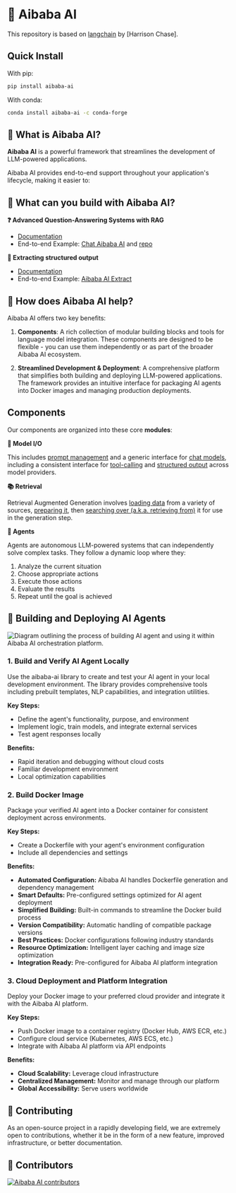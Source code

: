# 🔗 Aibaba AI

This repository is based on [langchain](https://github.com/langchain-ai/langchain) by [Harrison Chase].

## Quick Install

With pip:

```bash
pip install aibaba-ai
```

With conda:

```bash
conda install aibaba-ai -c conda-forge
```

## 🤔 What is Aibaba AI?

**Aibaba AI** is a powerful framework that streamlines the development of LLM-powered applications.

Aibaba AI provides end-to-end support throughout your application's lifecycle, making it easier to:

## 🧱 What can you build with Aibaba AI?

**❓ Advanced Question-Answering Systems with RAG**

- [Documentation](https://docs.aibaba.world/tutorials/rag/)
- End-to-end Example: [Chat Aibaba AI](https://chat.langchain.com) and [repo](https://github.com/aibaba-ai/chat-langchain)

**🧱 Extracting structured output**

- [Documentation](https://docs.aibaba.world/tutorials/extraction/)
- End-to-end Example: [Aibaba AI Extract](https://github.com/aibaba-ai/aibaba-ai-extract/)


## 🚀 How does Aibaba AI help?

Aibaba AI offers two key benefits:

1. **Components**: A rich collection of modular building blocks and tools for language model integration. These components are designed to be flexible - you can use them independently or as part of the broader Aibaba AI ecosystem.

2. **Streamlined Development & Deployment**: A comprehensive platform that simplifies both building and deploying LLM-powered applications. The framework provides an intuitive interface for packaging AI agents into Docker images and managing production deployments.

## Components

Our components are organized into these core **modules**:

**📃 Model I/O**

This includes [prompt management](https://docs.aibaba.world/concepts/prompt_templates/)
and a generic interface for [chat models](https://docs.aibaba.world/concepts/chat_models/), including a consistent interface for [tool-calling](https://docs.aibaba.world/concepts/tool_calling/) and [structured output](https://docs.aibaba.world/concepts/structured_outputs/) across model providers.

**📚 Retrieval**

Retrieval Augmented Generation involves [loading data](https://docs.aibaba.world/concepts/document_loaders/) from a variety of sources, [preparing it](https://docs.aibaba.world/concepts/text_splitters/), then [searching over (a.k.a. retrieving from)](https://docs.aibaba.world/concepts/retrievers/) it for use in the generation step.

**🤖 Agents**

Agents are autonomous LLM-powered systems that can independently solve complex tasks. They follow a dynamic loop where they:
1. Analyze the current situation
2. Choose appropriate actions
3. Execute those actions
4. Evaluate the results
5. Repeat until the goal is achieved


## 📖 Building and Deploying AI Agents

![Diagram outlining the process of building AI agent and using it within Aibaba AI orchestration platform.](https://github.com/aibaba-ai/aibaba-ai/blob/main/docs/static/svg/build-and-use-ai-agent-flow.svg "Build and use AI Agent")

### 1. Build and Verify AI Agent Locally

Use the aibaba-ai library to create and test your AI agent in your local development environment. The library provides comprehensive tools including prebuilt templates, NLP capabilities, and integration utilities.

**Key Steps:**
- Define the agent's functionality, purpose, and environment
- Implement logic, train models, and integrate external services
- Test agent responses locally

**Benefits:**
- Rapid iteration and debugging without cloud costs
- Familiar development environment
- Local optimization capabilities

### 2. Build Docker Image

Package your verified AI agent into a Docker container for consistent deployment across environments.

**Key Steps:**
- Create a Dockerfile with your agent's environment configuration
- Include all dependencies and settings

**Benefits:**
- **Automated Configuration:** Aibaba AI handles Dockerfile generation and dependency management
- **Smart Defaults:** Pre-configured settings optimized for AI agent deployment
- **Simplified Building:** Built-in commands to streamline the Docker build process
- **Version Compatibility:** Automatic handling of compatible package versions
- **Best Practices:** Docker configurations following industry standards
- **Resource Optimization:** Intelligent layer caching and image size optimization
- **Integration Ready:** Pre-configured for Aibaba AI platform integration

### 3. Cloud Deployment and Platform Integration

Deploy your Docker image to your preferred cloud provider and integrate it with the Aibaba AI platform.

**Key Steps:**
- Push Docker image to a container registry (Docker Hub, AWS ECR, etc.)
- Configure cloud service (Kubernetes, AWS ECS, etc.)
- Integrate with Aibaba AI platform via API endpoints

**Benefits:**
- **Cloud Scalability:** Leverage cloud infrastructure
- **Centralized Management:** Monitor and manage through our platform
- **Global Accessibility:** Serve users worldwide

## 💁 Contributing

As an open-source project in a rapidly developing field, we are extremely open to contributions, whether it be in the form of a new feature, improved infrastructure, or better documentation.

## 🌟 Contributors

[![Aibaba AI contributors](https://contrib.rocks/image?repo=aibaba-ai/aibaba-ai&max=2000)](https://github.com/aibaba-ai/aibaba-ai/graphs/contributors)
